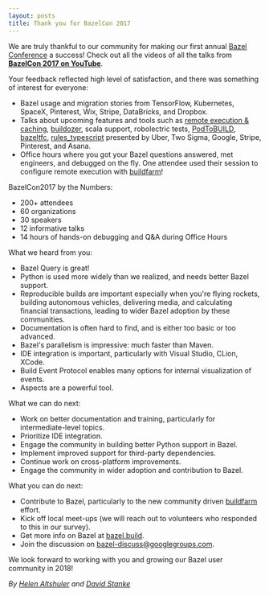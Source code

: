```yaml
---
layout: posts
title: Thank you for BazelCon 2017
---
```


We are truly thankful to our community for making our first annual [Bazel Conference](https://sites.google.com/corp/bazel.build/conference2017) a success! Check out all the videos of all the talks from [**BazelCon 2017 on YouTube**](https://www.youtube.com/playlist?list=PLxNYxgaZ8RseY0KmkXQSt0StE71E7yizG).

Your feedback reflected high level of satisfaction, and there was something of interest for everyone:
* Bazel usage and migration stories from TensorFlow, Kubernetes, SpaceX, Pinterest, Wix, Stripe, DataBricks, and Dropbox.
* Talks about upcoming features and tools such as [remote execution & caching](https://github.com/bazelbuild/bazel-buildfarm), [buildozer](https://github.com/bazelbuild/buildtools/tree/master/buildozer), scala support, robolectric tests, [PodToBUILD](https://github.com/pinterest/PodToBUILD), [bazeltfc](https://github.com/Asana/bazeltsc), [rules_typescript](https://github.com/bazelbuild/rules_typescript) presented by Uber, Two Sigma, Google, Stripe, Pinterest, and Asana.
* Office hours where you got your Bazel questions answered, met engineers, and debugged on the fly. One attendee used their session to configure remote execution with [buildfarm](https://github.com/bazelbuild/bazel-buildfarm)!

BazelCon2017 by the Numbers:
* 200+ attendees
* 60 organizations
* 30 speakers
* 12 informative talks
* 14 hours of hands-on debugging and Q&A during Office Hours

What we heard from you:
* Bazel Query is great!
* Python is used more widely than we realized, and needs better Bazel support.
* Reproducible builds are important especially when you're flying rockets, building autonomous vehicles, delivering media, and calculating financial transactions, leading to wider Bazel adoption by these communities.
* Documentation is often hard to find, and is either too basic or too advanced.
* Bazel's parallelism is impressive: much faster than Maven.
* IDE integration is important, particularly with Visual Studio, CLion, XCode.
* Build Event Protocol enables many options for internal visualization of events.
* Aspects are a powerful tool.

What we can do next:
* Work on better documentation and training, particularly for intermediate-level topics.
* Prioritize IDE integration.
* Engage the community in building better Python support in Bazel.
* Implement improved support for third-party dependencies.
* Continue work on cross-platform improvements.
* Engage the community in wider adoption and contribution to Bazel.

What you can do next:
* Contribute to Bazel, particularly to the new community driven [buildfarm](https://github.com/bazelbuild/bazel-buildfarm) effort.
* Kick off local meet-ups (we will reach out to volunteers who responded to this in our survey).
* Get more info on Bazel at [bazel.build](https://bazel.build/).
* Join the discussion on bazel-discuss@googlegroups.com.

We look forward to working with you and growing our Bazel user community in 2018!


*By [Helen Altshuler](https://github.com/helenalt) and [David Stanke](https://github.com/davidstanke)*

